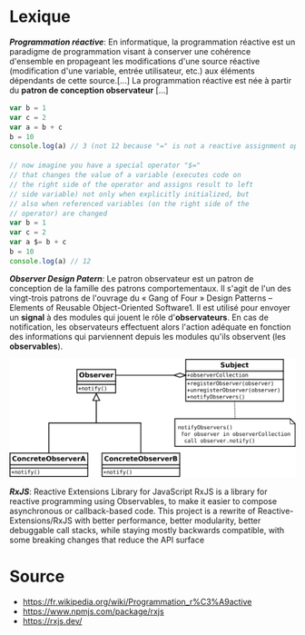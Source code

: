 # Lexique

***Programmation réactive***: En informatique, la programmation réactive est un paradigme de programmation visant à conserver une cohérence d'ensemble en propageant les modifications d'une source réactive (modification d'une variable, entrée utilisateur, etc.) aux éléments dépendants de cette source.[...] La programmation réactive est née à partir du **patron de conception observateur** [...]


```ts
var b = 1
var c = 2
var a = b + c
b = 10
console.log(a) // 3 (not 12 because "=" is not a reactive assignment operator)

// now imagine you have a special operator "$=" 
// that changes the value of a variable (executes code on 
// the right side of the operator and assigns result to left 
// side variable) not only when explicitly initialized, but
// also when referenced variables (on the right side of the 
// operator) are changed
var b = 1
var c = 2
var a $= b + c
b = 10
console.log(a) // 12
```

***Observer Design Patern***: Le patron observateur est un patron de conception de la famille des patrons comportementaux. Il s'agit de l'un des vingt-trois patrons de l'ouvrage du « Gang of Four » Design Patterns – Elements of Reusable Object-Oriented Software1. 
Il est utilisé pour envoyer un **signal** à des modules qui jouent le rôle d'**observateurs**. En cas de notification, les observateurs effectuent alors l'action adéquate en fonction des informations qui parviennent depuis les modules qu'ils observent (les **observables**).

![Diagramme UML du patron de conception Observateur](assets/img/Observer.svg.png)

***RxJS***: Reactive Extensions Library for JavaScript
RxJS is a library for reactive programming using Observables, to make it easier to compose asynchronous or callback-based code. This project is a rewrite of Reactive-Extensions/RxJS with better performance, better modularity, better debuggable call stacks, while staying mostly backwards compatible, with some breaking changes that reduce the API surface


# Source

- https://fr.wikipedia.org/wiki/Programmation_r%C3%A9active
- https://www.npmjs.com/package/rxjs
- https://rxjs.dev/


